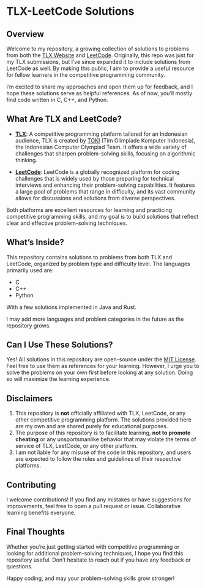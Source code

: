 # TLX-LeetCode Solutions

## Overview

Welcome to my repository, a growing collection of solutions to problems from both the [TLX Website](https://tlx.toki.id) and [LeetCode](https://leetcode.com). Originally, this repo was just for my TLX submissions, but I’ve since expanded it to include solutions from LeetCode as well. By making this public, I aim to provide a useful resource for fellow learners in the competitive programming community.

I’m excited to share my approaches and open them up for feedback, and I hope these solutions serve as helpful references. As of now, you’ll mostly find code written in C, C++, and Python.

## What Are TLX and LeetCode?

- **[TLX](https://tlx.toki.id)**: A competitive programming platform tailored for an Indonesian audience, TLX is created by [TOKI](https://toki.id) (Tim Olimpiade Komputer Indonesia), the Indonesian Computer Olympiad Team. It offers a wide variety of challenges that sharpen problem-solving skills, focusing on algorithmic thinking.
  
- **[LeetCode](https://leetcode.com)**: LeetCode is a globally recognized platform for coding challenges that is widely used by those preparing for technical interviews and enhancing their problem-solving capabilities. It features a large pool of problems that range in difficulty, and its vast community allows for discussions and solutions from diverse perspectives.

Both platforms are excellent resources for learning and practicing competitive programming skills, and my goal is to build solutions that reflect clear and effective problem-solving techniques.

## What’s Inside?

This repository contains solutions to problems from both TLX and LeetCode, organized by problem type and difficulty level. The languages primarily used are:

- C
- C++
- Python

With a few solutions implemented in Java and Rust.

I may add more languages and problem categories in the future as the repository grows.

## Can I Use These Solutions?

Yes! All solutions in this repository are open-source under the [MIT License](https://opensource.org/license/mit). Feel free to use them as references for your learning. However, I urge you to solve the problems on your own first before looking at any solution. Doing so will maximize the learning experience.

## Disclaimers

1. This repository is **not** officially affiliated with TLX, LeetCode, or any other competitive programming platform. The solutions provided here are my own and are shared purely for educational purposes.
2. The purpose of this repository is to facilitate learning, **not to promote cheating** or any unsportsmanlike behavior that may violate the terms of service of TLX, LeetCode, or any other platform.
3. I am not liable for any misuse of the code in this repository, and users are expected to follow the rules and guidelines of their respective platforms.

## Contributing

I welcome contributions! If you find any mistakes or have suggestions for improvements, feel free to open a pull request or issue. Collaborative learning benefits everyone.

## Final Thoughts

Whether you’re just getting started with competitive programming or looking for additional problem-solving techniques, I hope you find this repository useful. Don’t hesitate to reach out if you have any feedback or questions.

Happy coding, and may your problem-solving skills grow stronger!
